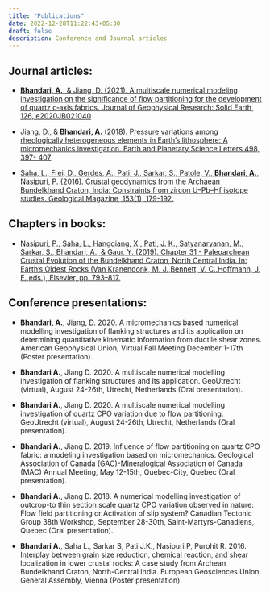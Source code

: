 ```yaml
---
title: "Publications"
date: 2022-12-28T11:22:43+05:30
draft: false
description: Conference and Journal articles
---
```


## Journal articles:

* [**Bhandari, A.**, & Jiang, D. (2021). A multiscale numerical modeling investigation on the significance of flow partitioning for the development of quartz c‐axis fabrics. Journal of Geophysical Research: Solid Earth, 126, e2020JB021040 ](https://agupubs.onlinelibrary.wiley.com/doi/10.1029/2020JB021040)

* [Jiang, D., & **Bhandari, A.** (2018). Pressure variations among rheologically heterogeneous elements in
Earth’s lithosphere: A micromechanics investigation. Earth and Planetary Science Letters 498, 397-
407](https://doi.org/10.1016/j.epsl.2018.07.010)

* [Saha, L., Frei, D., Gerdes, A., Pati, J., Sarkar, S., Patole, V., **Bhandari, A.**, Nasipuri, P. (2016). Crustal
geodynamics from the Archaean Bundelkhand Craton, India: Constraints from zircon U–Pb–Hf isotope
studies. Geological Magazine, 153(1), 179-192.](https://doi.org/10.1017/S0016756815000692)

## Chapters in books:

* [Nasipuri, P., Saha, L., Hangqiang, X., Pati, J. K., Satyanaryanan, M., Sarkar, S., Bhandari, A., & Gaur, Y.
(2019). Chapter 31 - Paleoarchean Crustal Evolution of the Bundelkhand Craton, North Central India. In:
Earth’s Oldest Rocks (Van Kranendonk, M. J.,Bennett, V. C..Hoffmann, J. E.,eds.), Elsevier, pp. 793–817.](https://doi.org/10.1016/B978-0-444-63901-1.00031-9)



## Conference presentations:

* **Bhandari, A.**, Jiang, D. 2020. A micromechanics based numerical modelling investigation of flanking
structures and its application on determining quantitative kinematic information from ductile shear zones.
American Geophysical Union, Virtual Fall Meeting December 1-17th (Poster presentation).


* **Bhandari A.**, Jiang D. 2020. A multiscale numerical modelling investigation of flanking structures and
its application. GeoUtrecht (virtual), August 24-26th, Utrecht, Netherlands (Oral presentation).

* **Bhandari A.**, Jiang D. 2020. A multiscale numerical modelling investigation of quartz CPO variation due
to flow partitioning. GeoUtrecht (virtual), August 24-26th, Utrecht, Netherlands (Oral presentation).

* **Bhandari A.**, Jiang D. 2019. Influence of flow partitioning on quartz CPO fabric: a modeling
investigation based on micromechanics. Geological Association of Canada (GAC)-Mineralogical
Association of Canada (MAC) Annual Meeting, May 12-15th, Quebec-City, Quebec (Oral presentation).

* **Bhandari A.**, Jiang D. 2018. A numerical modelling investigation of outcrop-to thin section scale quartz
CPO variation observed in nature: Flow field partitioning or Activation of slip system? Canadian
Tectonic Group 38th Workshop, September 28-30th, Saint-Martyrs-Canadiens, Quebec (Oral
presentation).

* **Bhandari A.**, Saha L., Sarkar S, Pati J.K., Nasipuri P, Purohit R. 2016. Interplay between grain size
reduction, chemical reaction, and shear localization in lower crustal rocks: A case study from Archean
Bundelkhand Craton, North-Central India. European Geosciences Union General Assembly, Vienna
(Poster presentation).